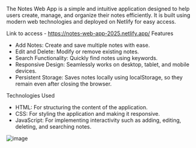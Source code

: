 The Notes Web App is a simple and intuitive application designed to help users create, manage, and organize their notes efficiently. It is built using modern web technologies and deployed on Netlify for easy access.

Link to access - https://notes-web-app-2025.netlify.app/
Features
- Add Notes: Create and save multiple notes with ease.
- Edit and Delete: Modify or remove existing notes.
- Search Functionality: Quickly find notes using keywords.
- Responsive Design: Seamlessly works on desktop, tablet, and mobile devices.
- Persistent Storage: Saves notes locally using localStorage, so they remain even after closing the browser.

Technologies Used
- HTML: For structuring the content of the application.
- CSS: For styling the application and making it responsive.
- JavaScript: For implementing interactivity such as adding, editing, deleting, and searching notes.

![image](https://github.com/user-attachments/assets/4ef9618a-6324-47ec-af0e-66add61ded42)
